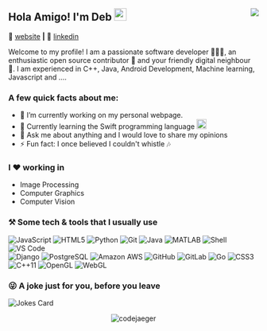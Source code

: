 ## Hola Amigo! I'm Deb <img src="https://media.giphy.com/media/hvRJCLFzcasrR4ia7z/giphy.gif" width="25px">   <img align="right" src="https://visitor-badge.glitch.me/badge?page_id=codejaeger.codejaeger">                            
🏡 [website][website] **|** 
👔 [linkedin][linkedin]

Welcome to my profile! I am a passionate software developer 👨🏽‍💻, an enthusiastic open source contributor 🚀 and your friendly digital neighbour 🦸. I am experienced in C++, Java, Android Development, Machine learning, Javascript and ....


### A few quick facts about me:

- 🔭 I’m currently working on my personal webpage.
- 🌱 Currently learning the Swift programming language <img src="https://developer.apple.com/swift/images/swift-og.png" width="20px">
- 💬 Ask me about anything and I would love to share my opinions
- ⚡ Fun fact: I once believed I couldn't whistle :notes: 

### I ❤️ working in
* Image Processing 
* Computer Graphics
* Computer Vision 

### ⚒️ Some tech & tools that I usually use
![JavaScript](https://img.shields.io/badge/-JavaScript-black?style=plastic&logo=javascript)
![HTML5](https://img.shields.io/badge/-HTML5-E34F26?style=plastic&logo=html5)
![Python](https://img.shields.io/badge/-Python-8fcfd1?style=plastic&logo=Python)
![Git](https://img.shields.io/badge/-Git-black?style=plastic&logo=git)
![Java](https://img.shields.io/badge/-Java-grey?style=plastic&logo=Java)
![MATLAB](https://img.shields.io/badge/-MATLAB-orange?style=plastic&logo=MATLAB)
![Shell](https://img.shields.io/badge/-Shell-blasck?style=plastic&logo=Shell)
![VS Code](https://img.shields.io/badge/-VS%20Code-007ACC?style=plastic&logo=visual-studio-code) </br>
![Django](https://img.shields.io/badge/-Django-092E20?style=plastic&logo=Django)
![PostgreSQL](https://img.shields.io/badge/-PostgreSQL-336791?style=plastic&logo=postgresql)
![Amazon AWS](https://img.shields.io/badge/Amazon%20AWS-232F3E?style=plastic&logo=amazon-aws)
![GitHub](https://img.shields.io/badge/-GitHub-181717?style=plastic&logo=github)
![GitLab](https://img.shields.io/badge/-GitLab-FCA121?style=plastic&logo=gitlab)
![Go](https://img.shields.io/badge/-GO-E34F26?style=plastic&logo=GO&logoColor=white)
![CSS3](https://img.shields.io/badge/-CSS3-1572B6?style=plastic&logo=css3) </br>
![C++11](https://img.shields.io/badge/-C++-00599C?style=plastic&logo=c)
![OpenGL](https://img.shields.io/badge/-OpenGL-006a71?style=plastic&logo=opengl)
![WebGL](https://img.shields.io/badge/-WebGL-394989?style=plastic&logo=webgl)
  
### :stuck_out_tongue_winking_eye: A joke just for you, before you leave

![Jokes Card](https://readme-jokes.vercel.app/api)

<p align="center"> <img src="https://github-readme-stats-five-lyart.vercel.app/api?username=codejaeger&show_icons=true" alt="codejaeger" /> </p>

[website]: https://codejaeger.github.io/
[linkedin]: https://www.linkedin.com/in/debabrata-mandal-0702a0167/

